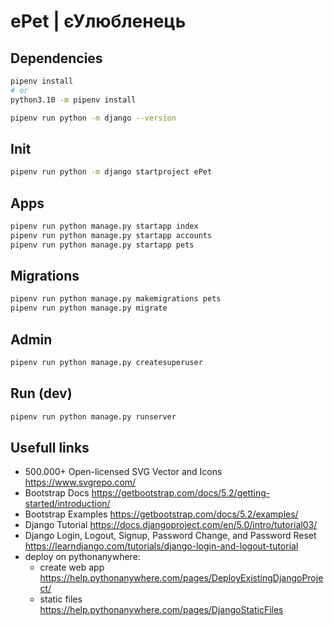 # ePet | єУлюбленець

## Dependencies

```bash
pipenv install
# or
python3.10 -m pipenv install
```

```bash
pipenv run python -m django --version
```

## Init

```bash
pipenv run python -m django startproject ePet
```

## Apps

```bash
pipenv run python manage.py startapp index
pipenv run python manage.py startapp accounts
pipenv run python manage.py startapp pets
```

## Migrations

```bash
pipenv run python manage.py makemigrations pets
pipenv run python manage.py migrate
```

## Admin

```bash
pipenv run python manage.py createsuperuser
```

## Run (dev)

```bash
pipenv run python manage.py runserver
```

## Usefull links

- 500.000+ Open-licensed SVG Vector and Icons https://www.svgrepo.com/
- Bootstrap Docs https://getbootstrap.com/docs/5.2/getting-started/introduction/
- Bootstrap Examples https://getbootstrap.com/docs/5.2/examples/
- Django Tutorial https://docs.djangoproject.com/en/5.0/intro/tutorial03/
- Django Login, Logout, Signup, Password Change, and Password Reset https://learndjango.com/tutorials/django-login-and-logout-tutorial
- deploy on pythonanywhere:
    - create web app https://help.pythonanywhere.com/pages/DeployExistingDjangoProject/
    - static files https://help.pythonanywhere.com/pages/DjangoStaticFiles
